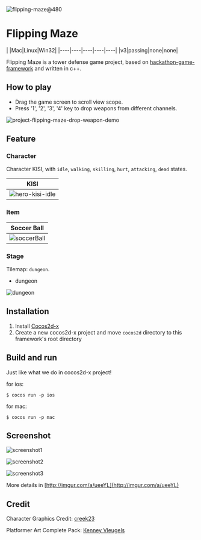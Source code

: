 ![flipping-maze@480](http://imgur.com/Qim9S4U.png)

Flipping Maze
=========

|  |Mac|Linux|Win32|
|----|----|----|----|----|
|v3|passing|none|none|

Flipping Maze is a tower defense game project, based on [hackathon-game-framework](https://github.com/joyhuang9473/hackathon-game-framework) and written in c++.

How to play
-----------------------

- Drag the game screen to scroll view scope.
- Press '1', '2', '3', '4' key to drop weapons from different channels.

![project-flipping-maze-drop-weapon-demo](http://imgur.com/KkWQpEv.gif)

Feature
-----------------------

### Character ###

Character KISI, with `idle`, `walking`, `skilling`, `hurt`, `attacking`, `dead` states.

|KISI|
|----|
|![hero-kisi-idle](http://imgur.com/60FS1Na.gif)|

### Item ###

|Soccer Ball|
|----|
|![soccerBall](http://imgur.com/QTmtN4H.png)|

### Stage ###

Tilemap: `dungeon`.

- dungeon

![dungeon](http://imgur.com/mAAk7AA.png)


Installation
-----------------------

1. Install [Cocos2d-x](http://www.cocos2d-x.org/)
2. Create a new cocos2d-x project and move `cocos2d` directory to this framework's root directory

Build and run
-----------------------

Just like what we do in cocos2d-x project!

for ios:

    $ cocos run -p ios

for mac:

    $ cocos run -p mac

Screenshot
-----------------------

![screenshot1](http://imgur.com/g2s42Li.png)

![screenshot2](http://imgur.com/3pNqnen.png)

![screenshot3](http://imgur.com/hboyDQB.png)

More details in [http://imgur.com/a/ueeYL](http://imgur.com/a/ueeYL)

Credit
-----------------------

Character Graphics Credit: [creek23](http://opengameart.org/users/creek23)

Platformer Art Complete Pack: [Kenney Vleugels](www.kenney.nl)
